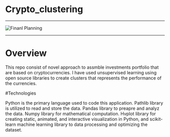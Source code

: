 # Crypto_clustering

-----------

![Finanl Planning](Challenge-image.png)

-----------

# Overview

This repo consist of novel approach to assmble investments portfolio that are based on cryptocurrencies. I have used unsupervised learning using open source libraries to
create clusters that represents the performance of the currencies. 


#Technologies

Python is the primary language used to code this application. Pathlib library is utilized to read and store the data. Pandas library to preapre and analyz the data. 
Numpy library for mathematical computation. Hvplot library for creating static, animated, and interactive visualization in Python, and scikit-learn machine learning library to data processing and optimizing the dataset. 





